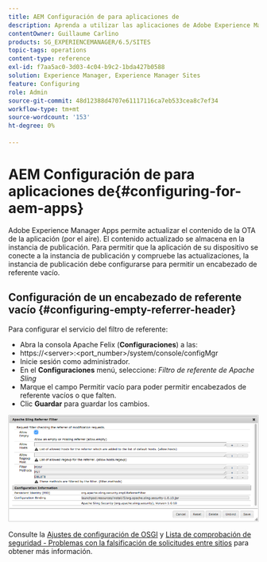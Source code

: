 ```yaml
---
title: AEM Configuración de para aplicaciones de
description: Aprenda a utilizar las aplicaciones de Adobe Experience Manager para actualizar el contenido de su aplicación OTA (por el aire).
contentOwner: Guillaume Carlino
products: SG_EXPERIENCEMANAGER/6.5/SITES
topic-tags: operations
content-type: reference
exl-id: f7aa5ac0-3d03-4c04-b9c2-1bda427b0588
solution: Experience Manager, Experience Manager Sites
feature: Configuring
role: Admin
source-git-commit: 48d12388d4707e61117116ca7eb533cea8c7ef34
workflow-type: tm+mt
source-wordcount: '153'
ht-degree: 0%

---
```


# AEM Configuración de para aplicaciones de{#configuring-for-aem-apps}

Adobe Experience Manager Apps permite actualizar el contenido de la OTA de la aplicación (por el aire). El contenido actualizado se almacena en la instancia de publicación. Para permitir que la aplicación de su dispositivo se conecte a la instancia de publicación y compruebe las actualizaciones, la instancia de publicación debe configurarse para permitir un encabezado de referente vacío.

## Configuración de un encabezado de referente vacío {#configuring-empty-referrer-header}

Para configurar el servicio del filtro de referente:

* Abra la consola Apache Felix (**Configuraciones**) a las:
* https://&lt;server>:&lt;port_number>/system/console/configMgr
* Inicie sesión como administrador.
* En el **Configuraciones** menú, seleccione: *Filtro de referente de Apache Sling*
* Marque el campo Permitir vacío para poder permitir encabezados de referente vacíos o que falten.
* Clic **Guardar** para guardar los cambios.

![chlimage_1-58](assets/chlimage_1-58a.png)

Consulte la [Ajustes de configuración de OSGI](/help/sites-deploying/osgi-configuration-settings.md) y [Lista de comprobación de seguridad - Problemas con la falsificación de solicitudes entre sitios](/help/sites-administering/security-checklist.md#protect-against-cross-site-request-forgery) para obtener más información.
